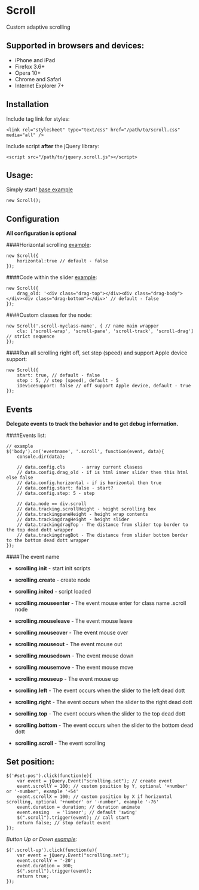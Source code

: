 Scroll
======

Custom adaptive scrolling

## Supported in browsers and devices:

- iPhone and iPad
- Firefox 3.6+
- Opera 10+
- Chrome and Safari
- Internet Explorer 7+

## Installation

Include tag link for styles:

    <link rel="stylesheet" type="text/css" href="/path/to/scroll.css" media="all" />

Include script **after** the jQuery library:

    <script src="/path/to/jquery.scroll.js"></script>

## Usage:

Simply start! [base example](http://csscode.ru/test/scroll/)

    new Scroll();

## Configuration

**All configuration is optional**

####Horizontal scrolling [example](http://csscode.ru/test/scroll#horizontal):

    new Scroll({
        horizontal:true // default - false
    });

####Сode within the slider [example](http://csscode.ru/test/scroll#drag-old):

    new Scroll({
        drag_old: '<div class="drag-top"></div><div class="drag-body"></div><div class="drag-bottom"></div>' // default - false
    });

####Custom classes for the node:

    new Scroll('.scroll-myclass-name', { // name main wrapper
        cls: ['scroll-wrap', 'scroll-pane', 'scroll-track', 'scroll-drag'] // strict sequence
    });

####Run all scrolling right off, set step (speed) and support Apple device support:

    new Scroll({
        start: true, // default - false
        step : 5, // step (speed), default - 5
        iDeviceSupport: false // off support Apple device, default - true
    });

## Events

**Delegate events to track the behavior and to get debug information.**

####Events list:

    // example
    $('body').on('eventname', '.scroll', function(event, data){
        console.dir(data);

        // data.config.cls      - array current clasess
        // data.config.drag_old - if is html inner slider then this html else false
        // data.config.horizontal - if is horizontal then true
        // data.config.start: false - start?
        // data.config.step: 5 - step

        // data.node == div.scroll
        // data.tracking.scrollHeight - height scrolling box
        // data.trackingpaneHeight - height wrap contents
        // data.trackingdragHeight - height slider
        // data.trackingdragTop - The distance from slider top border to the top dead dott wrapper
        // data.trackingdragBot - The distance from slider bottom border to the bottom dead dott wrapper
    });

####The event name
- **scrolling.init**       - start init scripts
- **scrolling.create**     - create node
- **scrolling.inited**     - script loaded

- **scrolling.mouseenter** - The event mouse enter for class name .scroll node
- **scrolling.mouseleave** - The event mouse leave
- **scrolling.mouseover**  - The event mouse over
- **scrolling.mouseout**   - The event mouse out
- **scrolling.mousedown**  - The event mouse down
- **scrolling.mousemove**  - The event mouse move
- **scrolling.mouseup**    - The event mouse up

- **scrolling.left**       - The event occurs when the slider to the left dead dott
- **scrolling.right**      - The event occurs when the slider to the right dead dott
- **scrolling.top**        - The event occurs when the slider to the top dead dott
- **scrolling.bottom**     - The event occurs when the slider to the bottom dead dott
- **scrolling.scroll**     - The event scrolling

## Set position:

    $('#set-pos').click(function(e){
        var event = jQuery.Event("scrolling.set"); // create event
        event.scrollY = 100; // custom position by Y, optional '+number' or '-number', example '+54'
        event.scrollX = 100; // custom position by X if horizontal scrolling, optional '+number' or '-number', example '-76'
        event.duration = duration; // duration animate
        event.easing   = 'linear'; // default 'swing'
        $(".scroll").trigger(event); // call start
        return false; // stop default event
    });

*Button Up or Down [example](http://csscode.ru/test/scroll#up-and-down-button):*

    $('.scroll-up').click(function(e){
        var event = jQuery.Event("scrolling.set");
        event.scrollY = '-20';
        event.duration = 300;
        $(".scroll").trigger(event);
        return true;
    });

